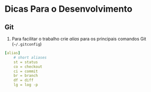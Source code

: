 # Dicas Para o Desenvolvimento

## Git

1. Para facilitar o trabalho crie _alias_ para os principais comandos Git (`~/.gitconfig`)

```yaml
[alias]
    # short aliases
    st = status 
    co = checkout
    ci = commit
    br = branch
    df = diff
    lg = log -p
```
